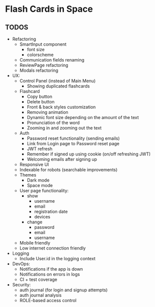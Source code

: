 # Flash Cards in Space

## TODOS

- Refactoring
  - SmartInput component
    - font size
    - colorscheme
  - Communication fields renaming
  - ReviewPage refactoring
  - Modals refactoring
- UX:
  - Control Panel (instead of Main Menu)
    - Showing duplicated flashcards
  - Flashcard
    - Copy button
    - Delete button
    - Front & back styles customization
    - Removing animation
    - Dynamic font size depending on the amount of the text
    - Pronunciation of the word
    - Zooming in and zooming out the text
  - Auth
    - Password reset functionality (sending emails)
    - Link from Login page to Password reset page
    - JWT refresh
    - Remember if signed up using cookie (on/off refreshing JWT)
    - Welcoming emails after signing up
  - Responsive UI
  - Indexable for robots (searchable improvements)
  - Themes
    - Dark mode
    - Space mode
  - User page functionality: 
    - show
      - username
      - email
      - registration date
      - devices
    - change
      - password
      - email
      - username
  - Mobile friendly
  - Low internet connection friendly
- Logging
  - Include User.id in the logging context
- DevOps:
  - Notifications if the app is down
  - Notifications on errors in logs
  - CI + test coverage
- Security:
  - auth journal (for login and signup attempts)
  - auth journal analysis
  - ROLE-based access control
